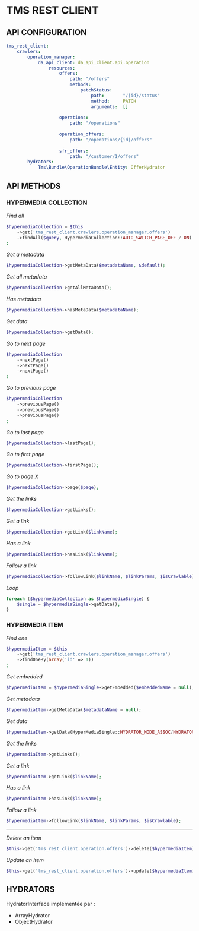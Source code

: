 # TMS REST CLIENT #

## API CONFIGURATION ##

```yml
tms_rest_client:
    crawlers:
        operation_manager:
            da_api_client: da_api_client.api.operation
                resources: 
                    offers:
                        path: "/offers"
                        methods:
                            patchStatus:
                                path:       "/{id}/status"
                                method:     PATCH
                                arguments:  []
    
                    operations: 
                        path: "/operations"
    
                    operation_offers:
                        path: "/operations/{id}/offers"
    
                    sfr_offers:
                        path: "/customer/1/offers"
        hydrators:
            Tms\Bundle\OperationBundle\Entity: OfferHydrator
```

## API METHODS ##

### HYPERMEDIA COLLECTION ###

*Find all*
```php
$hypermediaCollection = $this
    ->get('tms_rest_client.crawlers.operation_manager.offers')
    ->findAll($query, HypermediaCollection::AUTO_SWITCH_PAGE_OFF / ON)
;
```

*Get a metadata*
```php
$hypermediaCollection->getMetaData($metadataName, $default);
```

*Get all metadata*
```php
$hypermediaCollection->getAllMetaData();
```

*Has metadata*
```php
$hypermediaCollection->hasMetaData($metadataName);
```

*Get data*
```php
$hypermediaCollection->getData();
```

*Go to next page*
```php
$hypermediaCollection
    ->nextPage()
    ->nextPage()
    ->nextPage()
;
```

*Go to previous page*
```php
$hypermediaCollection
    ->previousPage()
    ->previousPage()
    ->previousPage()
;
```

*Go to last page*
```php
$hypermediaCollection->lastPage();
```

*Go to first page*
```php
$hypermediaCollection->firstPage();
```

*Go to page X*
```php
$hypermediaCollection->page($page);
```

*Get the links*
```php
$hypermediaCollection->getLinks();
```

*Get a link*
```php
$hypermediaCollection->getLink($linkName);
```

*Has a link*
```php
$hypermediaCollection->hasLink($linkName);
```

*Follow a link*
```php
$hypermediaCollection->followLink($linkName, $linkParams, $isCrawlable);
```

*Loop*
```php
foreach ($hypermediaCollection as $hypermediaSingle) {
    $single = $hypermediaSingle->getData();
}
```

### HYPERMEDIA ITEM ###

*Find one*
```php
$hypermediaItem = $this
    ->get('tms_rest_client.crawlers.operation_manager.offers')
    ->findOneBy(array('id' => 1))
;
```

*Get embedded*
```php
$hypermediaItem = $hypermediaSingle->getEmbedded($embeddedName = null);
```

*Get metadata*
```php
$hypermediaItem->getMetaData($metadataName = null);
```

*Get data*
```php
$hypermediaItem->getData(HyperMediaSingle::HYDRATOR_MODE_ASSOC/HYDRATOR_MODE_OBJECT);
```

*Get the links*
```php
$hypermediaItem->getLinks();
```

*Get a link*
```php
$hypermediaItem->getLink($linkName);
```

*Has a link*
```php
$hypermediaItem->hasLink($linkName);
```

*Follow a link*
```php
$hypermediaItem->followLink($linkName, $linkParams, $isCrawlable);
```

------------------------------------------

*Delete an item*
```php
$this->get('tms_rest_client.operation.offers')->delete($hypermediaItem);
```

*Update an item*
```php
$this->get('tms_rest_client.operation.offers')->update($hypermediaItem);
```

## HYDRATORS ##

HydratorInterface implémentée par :

* ArrayHydrator
* ObjectHydrator
